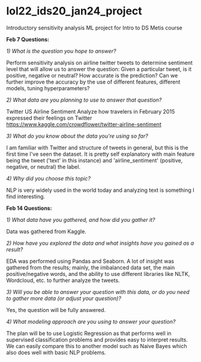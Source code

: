 # lol22_ids20_jan24_project
Introductory sensitivity analysis ML project for Intro to DS Metis course

**Feb 7 Questions:**

_1) What is the question you hope to answer?_

Perform sensitivity analysis on airline twitter tweets to determine sentiment level that will allow us to answer the question: Given a particular tweet, is it positive, negative or neutral? How accurate is the prediction? Can we further improve the accuracy by the use of different features, different models, tuning hyperparameters?

_2) What data are you planning to use to answer that question?_

Twitter US Airline Sentiment
Analyze how travelers in February 2015 expressed their feelings on Twitter
https://www.kaggle.com/crowdflower/twitter-airline-sentiment

_3) What do you know about the data you're using so far?_

I am familiar with Twitter and structure of tweets in general, but this is the first time I've seen the dataset. It is pretty self explanatory with main feature being the tweet ('text' in this instance) and 'airline_sentiment' (positive, negative, or neutral) the label.

_4) Why did you choose this topic?_

NLP is very widely used in the world today and analyzing text is something I find interesting.

**Feb 14 Questions:**

_1) What data have you gathered, and how did you gather it?_

Data was gathered from Kaggle.

_2) How have you explored the data and what insights have you gained as a result?_

EDA was performed using Pandas and Seaborn. A lot of insight was gathered from the results; mainly, the imbalanced data set, the main positive/negative words, and the ability to use different libraries like NLTK, Wordcloud, etc. to further analyze the tweets.

_3) Will you be able to answer your question with this data, or do you need to gather more data (or adjust your question)?_

Yes, the question will be fully answered.

_4) What modeling approach are you using to answer your question?_

The plan will be to use Logistic Regression as that performs well in supervised classification problems and provides easy to interpret results. We can easily compare this to another model such as Naive Bayes which also does well with basic NLP problems.

